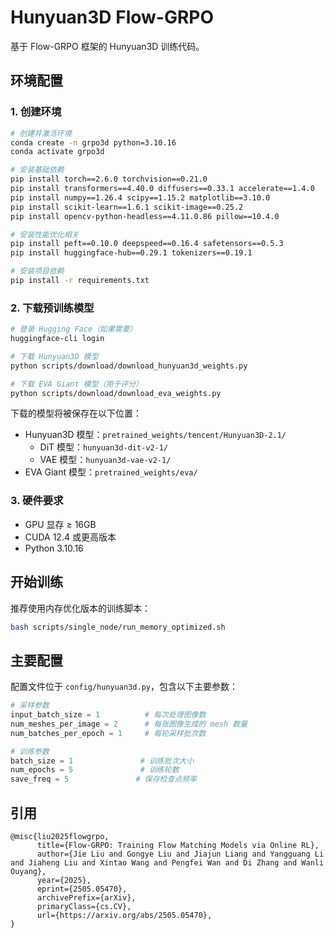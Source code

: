 # Hunyuan3D Flow-GRPO

基于 Flow-GRPO 框架的 Hunyuan3D 训练代码。

## 环境配置

### 1. 创建环境
```bash
# 创建并激活环境
conda create -n grpo3d python=3.10.16
conda activate grpo3d

# 安装基础依赖
pip install torch==2.6.0 torchvision==0.21.0
pip install transformers==4.40.0 diffusers==0.33.1 accelerate==1.4.0
pip install numpy==1.26.4 scipy==1.15.2 matplotlib==3.10.0
pip install scikit-learn==1.6.1 scikit-image==0.25.2
pip install opencv-python-headless==4.11.0.86 pillow==10.4.0

# 安装性能优化相关
pip install peft==0.10.0 deepspeed==0.16.4 safetensors==0.5.3
pip install huggingface-hub==0.29.1 tokenizers==0.19.1

# 安装项目依赖
pip install -r requirements.txt
```

### 2. 下载预训练模型
```bash
# 登录 Hugging Face（如果需要）
huggingface-cli login

# 下载 Hunyuan3D 模型
python scripts/download/download_hunyuan3d_weights.py

# 下载 EVA Giant 模型（用于评分）
python scripts/download/download_eva_weights.py
```

下载的模型将被保存在以下位置：
- Hunyuan3D 模型：`pretrained_weights/tencent/Hunyuan3D-2.1/`
  - DiT 模型：`hunyuan3d-dit-v2-1/`
  - VAE 模型：`hunyuan3d-vae-v2-1/`
- EVA Giant 模型：`pretrained_weights/eva/`

### 3. 硬件要求
- GPU 显存 ≥ 16GB
- CUDA 12.4 或更高版本
- Python 3.10.16

## 开始训练

推荐使用内存优化版本的训练脚本：
```bash
bash scripts/single_node/run_memory_optimized.sh
```

## 主要配置

配置文件位于 `config/hunyuan3d.py`，包含以下主要参数：

```python
# 采样参数
input_batch_size = 1          # 每次处理图像数
num_meshes_per_image = 2      # 每张图像生成的 mesh 数量
num_batches_per_epoch = 1     # 每轮采样批次数

# 训练参数
batch_size = 1               # 训练批次大小
num_epochs = 5               # 训练轮数
save_freq = 5               # 保存检查点频率
```

## 引用
```
@misc{liu2025flowgrpo,
      title={Flow-GRPO: Training Flow Matching Models via Online RL}, 
      author={Jie Liu and Gongye Liu and Jiajun Liang and Yangguang Li and Jiaheng Liu and Xintao Wang and Pengfei Wan and Di Zhang and Wanli Ouyang},
      year={2025},
      eprint={2505.05470},
      archivePrefix={arXiv},
      primaryClass={cs.CV},
      url={https://arxiv.org/abs/2505.05470}, 
}
```